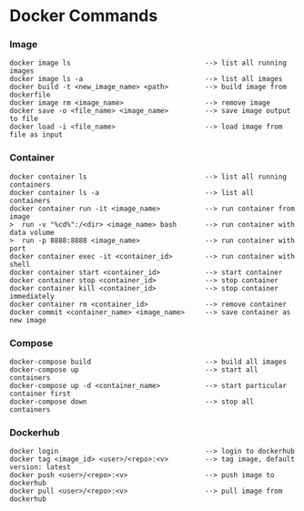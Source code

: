 # Docker Commands

### Image 
    docker image ls                                 --> list all running images
    docker image ls -a                              --> list all images    
    docker build -t <new_image_name> <path>         --> build image from dockerfile
    docker image rm <image_name>                    --> remove image
    docker save -o <file_name> <image_name>         --> save image output to file
    docker load -i <file_name>                      --> load image from file as input

### Container 
    docker container ls                             --> list all running containers
    docker container ls -a                          --> list all containers
    docker container run -it <image_name>           --> run container from image
    >  run -v "%cd%":/<dir> <image_name> bash       --> run container with data volume
    >  run -p 8888:8888 <image_name>                --> run container with port
    docker container exec -it <container_id>        --> run container with shell
    docker container start <container_id>           --> start container
    docker container stop <container_id>            --> stop container
    docker container kill <container_id>            --> stop container immediately
    docker container rm <container_id>              --> remove container
    docker commit <container_name> <image_name>     --> save container as new image

### Compose
    docker-compose build                            --> build all images
    docker-compose up                               --> start all containers
    docker-compose up -d <container_name>           --> start particular container first
    docker-compose down                             --> stop all containers

### Dockerhub
    docker login                                    --> login to dockerhub
    docker tag <image_id> <user>/<repo>:<v>         --> tag image, default version: latest
    docker push <user>/<repo>:<v>                   --> push image to dockerhub
    docker pull <user>/<repo>:<v>                   --> pull image from dockerhub